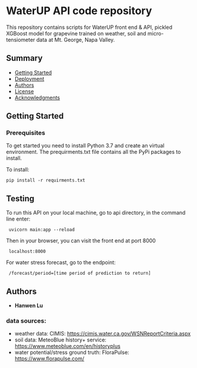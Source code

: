 # WaterUP API code repository 

This repository contains scripts for WaterUP front end & API, pickled XGBoost model for 
grapevine trained on weather, soil and micro-tensiometer data at Mt. George, Napa Valley.


## Summary

  - [Getting Started](#getting-started)
  - [Deployment](#deployment)
  - [Authors](#authors)
  - [License](#license)
  - [Acknowledgments](#acknowledgments)

## Getting Started



### Prerequisites

To get started you need to install Python 3.7 and create an virtual environment.
The prequirments.txt file contains all the PyPi packages to install. 

To install:

    pip install -r requirments.txt



## Testing

To run this API on your local machine, go to api directory, in the command line enter: 

     uvicorn main:app --reload

Then in your browser, you can visit the front end at port 8000

     localhost:8000

For water stress forecast, go to the endpoint: 

     /forecast/period=[time period of prediction to return]


## Authors

  - **Hanwen Lu**

### data sources:
  - weather data: CIMIS: https://cimis.water.ca.gov/WSNReportCriteria.aspx
  - soil data: MeteoBlue history+ service: https://www.meteoblue.com/en/historyplus
  - water potential/stress ground truth: FloraPulse: https://www.florapulse.com/
  
